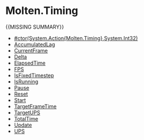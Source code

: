 ﻿  
# Molten.Timing
{{MISSING SUMMARY}}
  
*  [#ctor(System.Action{Molten.Timing},System.Int32)](docs/Molten.Utility/Molten/Timing/#ctor.md)  
*  [AccumulatedLag](docs/Molten.Utility/Molten/Timing/AccumulatedLag.md)  
*  [CurrentFrame](docs/Molten.Utility/Molten/Timing/CurrentFrame.md)  
*  [Delta](docs/Molten.Utility/Molten/Timing/Delta.md)  
*  [ElapsedTime](docs/Molten.Utility/Molten/Timing/ElapsedTime.md)  
*  [FPS](docs/Molten.Utility/Molten/Timing/FPS.md)  
*  [IsFixedTimestep](docs/Molten.Utility/Molten/Timing/IsFixedTimestep.md)  
*  [IsRunning](docs/Molten.Utility/Molten/Timing/IsRunning.md)  
*  [Pause](docs/Molten.Utility/Molten/Timing/Pause.md)  
*  [Reset](docs/Molten.Utility/Molten/Timing/Reset.md)  
*  [Start](docs/Molten.Utility/Molten/Timing/Start.md)  
*  [TargetFrameTime](docs/Molten.Utility/Molten/Timing/TargetFrameTime.md)  
*  [TargetUPS](docs/Molten.Utility/Molten/Timing/TargetUPS.md)  
*  [TotalTime](docs/Molten.Utility/Molten/Timing/TotalTime.md)  
*  [Update](docs/Molten.Utility/Molten/Timing/Update.md)  
*  [UPS](docs/Molten.Utility/Molten/Timing/UPS.md)